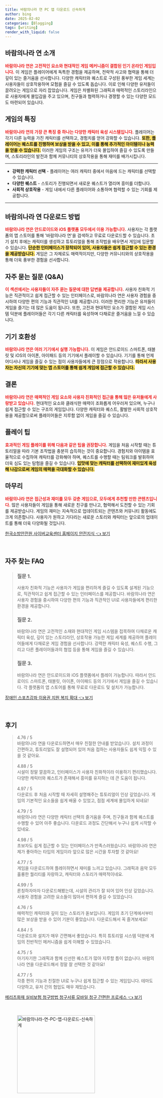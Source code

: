 ```yaml
---
title: 바람의나라 연 PC 앱 다운로드 신속하게
author: bing
date: 2025-02-02
categories: [Blogging]
tags: [writing]
render_with_liquid: false
---
```



<h2 id='게임 소개'>바람의나라 연 소개</h2>

<p><b><span style="color: #ee2323;">바람의나라 연은 고전적인 요소와 현대적인 게임 메커니즘이 결합된 인기 온라인 게임입니다.</span></b> 이 게임은 플레이어에게 독특한 경험을 제공하며, 전략적 사고와 협력을 통해 더 깊이 있는 즐거움을 선사합니다. 다양한 캐릭터와 퀘스트로 구성된 풍부한 게임 세계는 사용자들이 상호작용하며 모험을 즐길 수 있도록 돕습니다. 이로 인해 다양한 유저들이 끌려오는 게임으로 자리 잡았습니다. 게임은 차별화된 그래픽과 매력적인 스토리라인으로 사용자에게 몰입감을 주고 있으며, 친구들과 협력하거나 경쟁할 수 있는 다양한 모드도 마련되어 있습니다.</p>

<h2 id='게임 특징'>게임의 특징</h2>

<p><b><span style="color: #ee2323;">바람의나라 연의 가장 큰 특징 중 하나는 다양한 캐릭터 육성 시스템입니다.</span></b> 플레이어는 각기 다른 능력을 가진 캐릭터를 선택하고, 경험치를 얻어 강화할 수 있습니다. <b><span style="background-color: #ffe066;">또한, 플레이어는 퀘스트를 진행하며 보상을 받을 수 있고, 이를 통해 추가적인 아이템이나 능력을 얻을 수 있습니다.</span></b> 이러한 게임의 구조는 유저가 더욱 몰입하여 즐길 수 있도록 만들며, 스토리라인의 발전과 함께 커뮤니티의 상호작용을 통해 재미를 배가시킵니다.</p>

<hr />

<ul>
    <li><b>강력한 캐릭터 선택</b> - 플레이어는 여러 캐릭터 중에서 마음에 드는 캐릭터를 선택할 수 있습니다.</li>
    <li><b>다양한 퀘스트</b> - 스토리가 진행되면서 새로운 퀘스트가 열리며 흥미를 더합니다.</li>
    <li><b>사회적 상호작용</b> - 게임 내에서 다른 플레이어와 소통하며 협력할 수 있는 기회를 제공합니다.</li>
</ul>

<hr />

<h2 id='다운로드 방법'>바람의나라 연 다운로드 방법</h2>

<p><b><span style="color: #ee2323;">바람의나라 연은 안드로이드와 iOS 플랫폼 모두에서 이용 가능합니다.</span></b> 사용자는 각 플랫폼의 앱 스토어를 통해 '바람의나라 연'을 검색하고 무료로 다운로드할 수 있습니다. 초기 설치 후에는 캐릭터를 생성하고 튜토리얼을 통해 조작법을 배우면서 게임에 입문할 수 있습니다. <b><span style="background-color: #ffe066;">단순한 인터페이스가 장착되어 있어, 사용자들은 쉽게 접근할 수 있는 환경을 제공받습니다.</span></b> 게임은 그 자체로도 매력적이지만, 다양한 커뮤니티와의 상호작용을 통해 더욱 풍부한 경험을 선사합니다.</p>

<h2 id='자주 묻는 질문'>자주 묻는 질문 (Q&A)</h2>

<p><b><span style="color: #ee2323;">이 섹션에서는 사용자들이 자주 묻는 질문에 대한 답변을 제공합니다.</span></b> 사용자 친화적 기능은 직관적이고 쉽게 접근할 수 있는 인터페이스로, 바람의나라 연은 사용자 경험을 중시하여 다양한 편의 기능과 직관적인 UI를 제공합니다. 이러한 편리한 기능은 유저들이 게임을 즐기는 데 많은 도움이 됩니다. 또한, 고전과 현대적인 요소가 결합된 게임 시스템 덕분에 플레이어들은 각기 다른 캐릭터를 육성하며 다채로운 즐거움을 느낄 수 있습니다.</p>

<h2 id='기기 호환성'>기기 호환성</h2>

<p><b><span style="color: #ee2323;">바람의나라 연은 여러 기기에서 실행 가능합니다.</span></b> 이 게임은 안드로이드 스마트폰, 태블릿 및 iOS의 아이폰, 아이패드 등의 기기에서 플레이할 수 있습니다. 기기를 통해 언제 어디서나 게임을 즐길 수 있는 점이 사용자들에게 큰 장점으로 작용합니다. <b><span style="background-color: #ffe066;">따라서 사용자는 자신의 기기에 맞는 앱 스토어를 통해 쉽게 게임에 접근할 수 있습니다.</span></b></p>

<h2 id='결론'>결론</h2>

<p><b><span style="color: #ee2323;">바람의나라 연은 매력적인 게임 요소와 사용자 친화적인 접근을 통해 많은 유저들에게 사랑받고 있습니다.</span></b> 현대적인 요소와 클래식한 매력이 조화롭게 어우러져 있으며, 누구나 쉽게 접근할 수 있는 구조의 게임입니다. 다양한 캐릭터와 퀘스트, 활발한 사회적 상호작용을 제공함으로써 플레이어들은 지루함 없이 게임을 즐길 수 있습니다. </p>

<h2 id='플레이 팁'>플레이 팁</h2>

<p><b><span style="color: #ee2323;">효과적인 게임 플레이를 위해 다음과 같은 팁을 권장합니다.</span></b> 게임을 처음 시작할 때는 튜토리얼을 따라 기본 조작법을 충분히 습득하는 것이 중요합니다. 경험치와 아이템을 효율적으로 수집하여 캐릭터를 강화해야 하며, 퀘스트를 수행할 때는 팀워크를 발휘하여 더욱 심도 있는 탐험을 즐길 수 있습니다. <b><span style="background-color: #ffe066;">입맛에 맞는 캐릭터를 선택하여 재미있게 육성해 나감으로써 게임의 매력을 극대화할 수 있습니다.</span></b></p>

<h2 id='마무리'>마무리</h2>

<p><b><span style="color: #ee2323;">바람의나라 연은 접근성과 재미를 모두 갖춘 게임으로, 모두에게 추천할 만한 콘텐츠입니다.</span></b> 많은 사용자들이 게임을 통해 새로운 친구를 만나고, 협력해서 도전할 수 있는 기회를 제공받습니다. 게임의 재미는 지속적으로 업데이트되는 콘텐츠와 커뮤니티 활동에도 크게 의존합니다. 사용자가 원하고 기다리는 새로운 스토리와 캐릭터는 앞으로의 업데이트를 통해 더욱 다양화될 것입니다.</p>


<p><a class="click-button" title="한국소방안전원 사이버교육센터 홈페이지 안전지식" href="https://24nara.github.io/posts/%ED%95%9C%EA%B5%AD%EC%86%8C%EB%B0%A9%EC%95%88%EC%A0%84%EC%9B%90-%EC%82%AC%EC%9D%B4%EB%B2%84%EA%B5%90%EC%9C%A1%EC%84%BC%ED%84%B0-%ED%99%88%ED%8E%98%EC%9D%B4%EC%A7%80-%EC%95%88%EC%A0%84%EC%A7%80%EC%8B%9D/" rel="dofollow">한국소방안전원 사이버교육센터 홈페이지 안전지식 👈 보기</a></p><br>
<h2 id='자주_찾는_FAQ'>자주 찾는 FAQ</h2>
<div itemscope="" itemtype="https://schema.org/FAQPage"> 
<blockquote> 
<div itemscope="" itemprop="mainEntity" itemtype="https://schema.org/Question"> 
<h3 itemprop="name">질문 1.</h3> 
<div itemscope="" itemprop="acceptedAnswer" itemtype="https://schema.org/Answer"> 
<span itemprop="text"> 
<p>사용자 친화적 기능은 사용자가 게임을 편리하게 즐길 수 있도록 설계된 기능으로, 직관적이고 쉽게 접근할 수 있는 인터페이스를 제공합니다. 바람의나라 연은 사용자 경험을 중시하여 다양한 편의 기능과 직관적인 UI로 사용자들에게 편리한 환경을 제공합니다.</p> 
</span> 
</div> 
</div> 

<div itemscope="" itemprop="mainEntity" itemtype="https://schema.org/Question"> 
<h3 itemprop="name">질문 2.</h3> 
<div itemscope="" itemprop="acceptedAnswer" itemtype="https://schema.org/Answer"> 
<span itemprop="text"> 
<p>바람의나라 연은 고전적인 소재와 현대적인 게임 시스템을 접목하여 다채로운 캐릭터 육성, 깊이 있는 스토리라인, 상호작용 가능한 게임 세계를 제공하여 플레이어들에게 다채로운 게임 경험을 선사합니다. 강력한 캐릭터 육성, 퀘스트 수행, 그리고 다른 플레이어들과의 협업 등을 통해 게임을 즐길 수 있습니다.</p> 
</span> 
</div> 
</div> 

<div itemscope="" itemprop="mainEntity" itemtype="https://schema.org/Question"> 
<h3 itemprop="name">질문 3.</h3> 
<div itemscope="" itemprop="acceptedAnswer" itemtype="https://schema.org/Answer"> 
<span itemprop="text"> 
<p>바람의나라 연은 안드로이드와 iOS 플랫폼에서 플레이 가능합니다. 따라서 안드로이드 스마트폰, 태블릿, 아이폰, 아이패드 등의 기기에서 게임을 즐길 수 있습니다. 각 플랫폼의 앱 스토어를 통해 무료로 다운로드 및 설치가 가능합니다.</p> 
</span> 
</div> 
</div> 

</blockquote> 
</div>
<p><a class="click-button" title="장애인 스포츠강좌 이용권 지원 복지 확대" href="https://24nara.github.io/posts/%EC%9E%A5%EC%95%A0%EC%9D%B8-%EC%8A%A4%ED%8F%AC%EC%B8%A0%EA%B0%95%EC%A2%8C-%EC%9D%B4%EC%9A%A9%EA%B6%8C-%EC%A7%80%EC%9B%90-%EB%B3%B5%EC%A7%80-%ED%99%95%EB%8C%80/" rel="dofollow">장애인 스포츠강좌 이용권 지원 복지 확대 👈 보기</a></p><br>
<h2 id='후기'>후기</h2>
<div itemscope itemtype="https://schema.org/Product">
  <blockquote>
  <div itemprop="review" itemscope itemtype="https://schema.org/Review">
      <div itemprop="reviewRating" itemscope itemtype="https://schema.org/Rating"> <span itemprop="ratingValue">4.76</span> / <span itemprop="bestRating">5</span> </div>
      <span itemprop="reviewBody">바람의나라 연을 다운로드하면서 매우 친절한 안내를 받았습니다. 설치 과정이 간편하고, 튜토리얼도 잘 설명되어 있어 처음 접하는 사용자들도 쉽게 익힐 수 있을 것 같아요.</span>
  </div>
  <br>
  <div itemprop="review" itemscope itemtype="https://schema.org/Review">
      <div itemprop="reviewRating" itemscope itemtype="https://schema.org/Rating"> <span itemprop="ratingValue">4.88</span> / <span itemprop="bestRating">5</span> </div>
      <span itemprop="reviewBody">시설이 정말 깔끔하고, 인터페이스가 사용자 친화적이라 이용하기 편리했습니다. 다양한 캐릭터와 퀘스트가 존재해서 흥미를 유지하는 데 큰 도움이 됩니다.</span>
  </div>
  <br>
  <div itemprop="review" itemscope itemtype="https://schema.org/Review">
      <div itemprop="reviewRating" itemscope itemtype="https://schema.org/Rating"> <span itemprop="ratingValue">4.97</span> / <span itemprop="bestRating">5</span> </div>
      <span itemprop="reviewBody">다운로드 후 처음 시작할 때 자세히 설명해주는 튜토리얼이 인상 깊었습니다. 게임의 기본적인 요소들을 쉽게 배울 수 있었고, 점점 세계에 몰입하게 되네요!</span>
  </div>
  <br>
  <div itemprop="review" itemscope itemtype="https://schema.org/Review">
      <div itemprop="reviewRating" itemscope itemtype="https://schema.org/Rating"> <span itemprop="ratingValue">4.79</span> / <span itemprop="bestRating">5</span> </div>
      <span itemprop="reviewBody">바람의나라 연은 다양한 캐릭터 선택의 즐거움을 주며, 친구들과 함께 퀘스트를 수행할 수 있어 아주 좋습니다. 다운로드 과정도 간단해서 누구나 쉽게 시작할 수 있네요.</span>
  </div>
  <br>
  <div itemprop="review" itemscope itemtype="https://schema.org/Review">
      <div itemprop="reviewRating" itemscope itemtype="https://schema.org/Rating"> <span itemprop="ratingValue">4.98</span> / <span itemprop="bestRating">5</span> </div>
      <span itemprop="reviewBody">초보자도 쉽게 접근할 수 있는 인터페이스가 만족스러웠습니다. 바람의나라 연은 제가 좋아하는 타입의 게임이라 앞으로 많은 시간을 투자할 것 같아요!</span>
  </div>
  <br>
  <div itemprop="review" itemscope itemtype="https://schema.org/Review">
      <div itemprop="reviewRating" itemscope itemtype="https://schema.org/Rating"> <span itemprop="ratingValue">4.77</span> / <span itemprop="bestRating">5</span> </div>
      <span itemprop="reviewBody">게임을 다운로드하여 플레이하면서 재미를 느끼고 있습니다. 그래픽과 음악 모두 훌륭한 퀄리티를 자랑하고, 캐릭터와 스토리가 매력적이네요.</span>
  </div>
  <br>
  <div itemprop="review" itemscope itemtype="https://schema.org/Review">
      <div itemprop="reviewRating" itemscope itemtype="https://schema.org/Rating"> <span itemprop="ratingValue">4.99</span> / <span itemprop="bestRating">5</span> </div>
      <span itemprop="reviewBody">론칭하자마자 다운로드해봤는데, 시설의 관리가 잘 되어 있어 인상 깊었습니다. 사용자 경험을 고려한 요소들이 많아서 편하게 즐길 수 있었습니다.</span>
  </div>
  <br>
  <div itemprop="review" itemscope itemtype="https://schema.org/Review">
      <div itemprop="reviewRating" itemscope itemtype="https://schema.org/Rating"> <span itemprop="ratingValue">4.76</span> / <span itemprop="bestRating">5</span> </div>
      <span itemprop="reviewBody">매력적인 캐릭터와 깊이 있는 스토리가 돋보입니다. 게임의 초기 단계에서부터 많은 보상을 받을 수 있어 기분이 좋았습니다. 다운로드해서 꼭 즐겨보세요!</span>
  </div>
  <br>
  <div itemprop="review" itemscope itemtype="https://schema.org/Review">
      <div itemprop="reviewRating" itemscope itemtype="https://schema.org/Rating"> <span itemprop="ratingValue">4.84</span> / <span itemprop="bestRating">5</span> </div>
      <span itemprop="reviewBody">다운로드와 설치가 매우 간편해서 좋았습니다. 특히 튜토리얼 시스템 덕분에 게임의 전반적인 메커니즘을 쉽게 이해할 수 있었습니다.</span>
  </div>
  <br>
  <div itemprop="review" itemscope itemtype="https://schema.org/Review">
      <div itemprop="reviewRating" itemscope itemtype="https://schema.org/Rating"> <span itemprop="ratingValue">4.75</span> / <span itemprop="bestRating">5</span> </div>
      <span itemprop="reviewBody">아기자기한 그래픽과 함께 신선한 퀘스트가 많아 지루할 틈이 없습니다. 바람의나라 연을 다운로드해서 정말 잘 선택한 것 같아요!</span>
  </div>
  <br>
  <div itemprop="review" itemscope itemtype="https://schema.org/Review">
      <div itemprop="reviewRating" itemscope itemtype="https://schema.org/Rating"> <span itemprop="ratingValue">4.77</span> / <span itemprop="bestRating">5</span> </div>
      <span itemprop="reviewBody">각종 편의 기능과 친절한 UI로 누구나 쉽게 접근할 수 있는 게임입니다. 테마도 다양하고, 유저 간의 협업도 매우 재밌습니다.</span>
  </div>
  </blockquote>
</div>
<p><a class="click-button" title="메리츠화재 실비보험 청구방법 청구서류 모바일 청구 간편한 프로세스" href="https://24nara.github.io/posts/%EB%A9%94%EB%A6%AC%EC%B8%A0%ED%99%94%EC%9E%AC-%EC%8B%A4%EB%B9%84%EB%B3%B4%ED%97%98-%EC%B2%AD%EA%B5%AC%EB%B0%A9%EB%B2%95-%EC%B2%AD%EA%B5%AC%EC%84%9C%EB%A5%98-%EB%AA%A8%EB%B0%94%EC%9D%BC-%EC%B2%AD%EA%B5%AC-%EA%B0%84%ED%8E%B8%ED%95%9C-%ED%94%84%EB%A1%9C%EC%84%B8%EC%8A%A4/" rel="dofollow">메리츠화재 실비보험 청구방법 청구서류 모바일 청구 간편한 프로세스 👈 보기</a></p><br>
<figure class="image"><img src="https://24nara.github.io/assets/img/thumbnail/바람의나라-연-PC-앱-다운로드-신속하게.webp" alt="바람의나라-연-PC-앱-다운로드-신속하게" width="256" height="256"></figure>